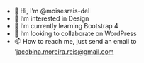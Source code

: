 - 👋 Hi, I’m @moisesreis-del
- 👀 I’m interested in Design
- 🌱 I’m currently learning Bootstrap 4
- 💞️ I’m looking to collaborate on WordPress
- 📫 How to reach me, just send an email to 'jacobina.moreira.reis@gmail.com
